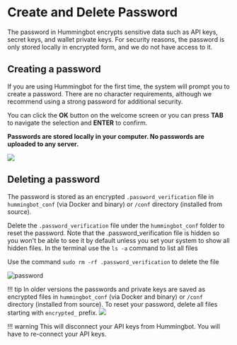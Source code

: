 # Create and Delete Password

The password in Hummingbot encrypts sensitive data such as API keys, secret keys, and wallet private keys. For security reasons, the password is only stored locally in encrypted form, and we do not have access to it.

## Creating a password

If you are using Hummingbot for the first time, the system will prompt you to create a password. There are no character requirements, although we recommend using a strong password for additional security.

You can click the **OK** button on the welcome screen or you can press **TAB** to navigate the selection and **ENTER** to confirm.

**Passwords are stored locally in your computer. No passwords are uploaded to any server.**

![](/assets/img/welcome.gif)

## Deleting a password

The password is stored as an encrypted `.password_verification` file in `hummingbot_conf` (via Docker and binary) or `/conf` directory (installed from source).

Delete the `.password_verification` file under the `hummingbot_conf` folder to reset the password. Note that the .password_verification file is hidden so you won't be able to see it by default unless you set your system to show all hidden files. In the terminal use the `ls -a` command to list all files

Use the command ```sudo rm -rf .password_verification``` to delete the file

![password](../../assets/password.png)

!!! tip
    In older versions the passwords and private keys are saved as encrypted files in `hummingbot_conf` (via Docker and binary) or `/conf` directory (installed from source). To reset your password, delete all files starting with `encrypted_` prefix.
    ![](/assets/img/encrypted_files.png)

!!! warning
    This will disconnect your API keys from Hummingbot. You will have to re-connect your API keys.
